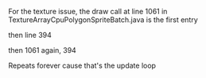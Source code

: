 For the texture issue, the draw call at line 1061 in TextureArrayCpuPolygonSpriteBatch.java
is the first entry

then line 394

then 1061 again, 394

Repeats forever cause that's the update loop
